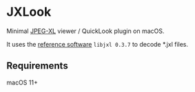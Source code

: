 # JXLook

Minimal [JPEG-XL](https://jpeg.org/jpegxl/) viewer / QuickLook plugin on macOS.

It uses the [reference software](https://github.com/libjxl/libjxl) `libjxl 0.3.7` to decode *.jxl files.

## Requirements

macOS 11+

